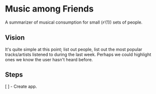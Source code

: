 # Music among Friends

A summarizer of musical consumption for small ($\mathcal{O}(1)$) sets of people.

## Vision

It's quite simple at this point; list out people, list out the most popular tracks/artists 
listened to during the last week. Perhaps we could highlight ones we know 
the user hasn't heard before.

## Steps

[ ] - Create app.